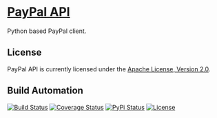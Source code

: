 # [PayPal API](http://paypal-api.hive.pt)

Python based PayPal client.

## License

PayPal API is currently licensed under the [Apache License, Version 2.0](http://www.apache.org/licenses/).

## Build Automation

[![Build Status](https://travis-ci.com/hivesolutions/paypal_api.svg?branch=master)](https://travis-ci.com/hivesolutions/paypal_api)
[![Coverage Status](https://coveralls.io/repos/hivesolutions/paypal_api/badge.svg?branch=master)](https://coveralls.io/r/hivesolutions/paypal_api?branch=master)
[![PyPi Status](https://img.shields.io/pypi/v/paypal_api.svg)](https://pypi.python.org/pypi/paypal_api)
[![License](https://img.shields.io/badge/license-Apache%202.0-blue.svg)](https://www.apache.org/licenses/)
